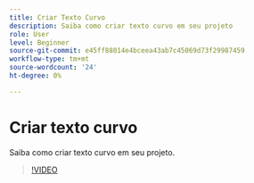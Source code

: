 ```yaml
---
title: Criar Texto Curvo
description: Saiba como criar texto curvo em seu projeto
role: User
level: Beginner
source-git-commit: e45ff88014e4bceea43ab7c45069d73f29987459
workflow-type: tm+mt
source-wordcount: '24'
ht-degree: 0%

---
```


# Criar texto curvo

Saiba como criar texto curvo em seu projeto.

>[!VIDEO](https://video.tv.adobe.com/v/3420224?quality=12&learn=on&hidetitle=true)
